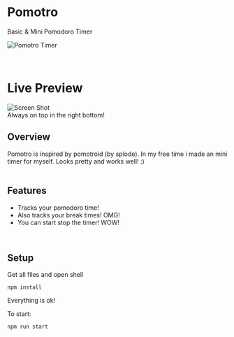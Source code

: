 # Pomotro
Basic & Mini Pomodoro Timer

![Pomotro Timer](https://i.imgur.com/vo8S2AZ.png)
<br><br><br>
# Live Preview
![Screen Shot](https://i.imgur.com/92vwSyb.png)
<br>
Always on top in the right bottom!
<br>

## Overview
Pomotro is inspired by pomotroid (by splode). In my free time i made an mini timer for myself. Looks pretty and works well! :)
<br><br>

## Features
- Tracks your pomodoro time!
- Also tracks your break times! OMG!
- You can start stop the timer! WOW!
<br>


## Setup
Get all files and open shell
```
npm install
```
Everything is ok!
<br>

To start:
```
npm run start
```
